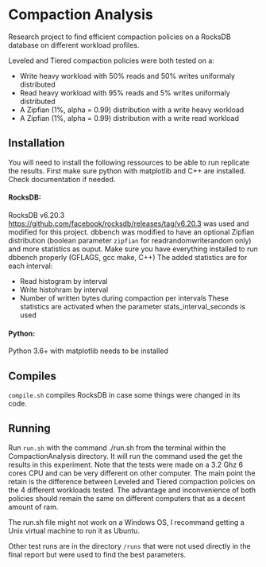 # Compaction Analysis
Research project to find efficient compaction policies on a RocksDB database on different workload profiles.

Leveled and Tiered compaction policies were both tested on a:
- Write heavy workload with 50% reads and 50% writes uniformaly distributed
- Read heavy workload with 95% reads and 5% writes uniformaly distributed
- A Zipfian (1%, alpha = 0.99) distribution with a write heavy workload
- A Zipfian (1%, alpha = 0.99) distribution with a write read workload


## Installation

You will need to install the following ressources to be able to run replicate the results.
First make sure python with matplotlib and C++ are installed. Check documentation if needed.

#### RocksDB:
RocksDB v6.20.3 https://github.com/facebook/rocksdb/releases/tag/v6.20.3 was used and modified for this project.
dbbench was modified to have an optional Zipfian distribution (boolean parameter `zipfian` for readrandomwriterandom only) and more statistics as ouput.
Make sure you have everything installed to run dbbench properly (GFLAGS, gcc make, C++)
The added statistics are for each interval:
- Read histogram by interval
- Write histohram by interval
- Number of written bytes during compaction per intervals
These statistics are activated when the parameter stats_interval_seconds is used

#### Python:
Python 3.6+ with matplotlib needs to be installed

## Compiles
`compile.sh` compiles RocksDB in case some things were changed in its code.

## Running
Run `run.sh` with the command ./run.sh from the terminal within the CompactionAnalysis directory. It will run the command used the get the results in this experiment. Note that the tests were made on a 3.2 Ghz 6 cores CPU and can be very different on other computer. The main point the retain is the difference between Leveled and Tiered compaction policies on the 4 different workloads tested. The advantage and inconvenience of both policies should remain the same on different computers that as a decent amount of ram.

The run.sh file might not work on a Windows OS, I recommand getting a Unix virtual machine to run it as Ubuntu.

Other test runs are in the directory `/runs` that were not used directly in the final report but were used to find the best parameters.
